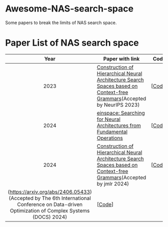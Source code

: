 # Awesome-NAS-search-space
Some papers to break the limits of NAS search space.
# Paper List of NAS search space



| Year | Paper with link                                              | Code                                                         |
| :--: | ------------------------------------------------------------ | ------------------------------------------------------------ |
| 2023 | [Construction of Hierarchical Neural Architecture Search Spaces based on Context-free Grammars](https://arxiv.org/abs/2211.01842)(Accepted by NeurIPS 2023) | [[Code](https://github.com/automl/hierarchical_nas_construction)]            |
| 2024 | [einspace: Searching for Neural Architectures from Fundamental Operations](https://arxiv.org/abs/2405.20838) |        [[Code](https://github.com/linusericsson/einspace)]                                                      |
| 2024 | [Construction of Hierarchical Neural Architecture Search Spaces based on Context-free Grammars](https://arxiv.org/abs/2211.01842)(Accepted by jmlr 2024)  |   [[Code](https://dragon-tutorial.readthedocs.io/en/latest/index.html)]                                                           |
(https://arxiv.org/abs/2406.05433) (Accepted by The 6th International Conference on Data-driven Optimization of Complex Systems (DOCS) 2024)| [[Code](https://github.com/RuiZhong961230/LLMO)]            |

